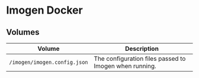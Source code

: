 # Imogen Docker

## Volumes

| Volume                       | Description                                            |
|------------------------------|--------------------------------------------------------|
| `/imogen/imogen.config.json` | The configuration files passed to Imogen when running. |